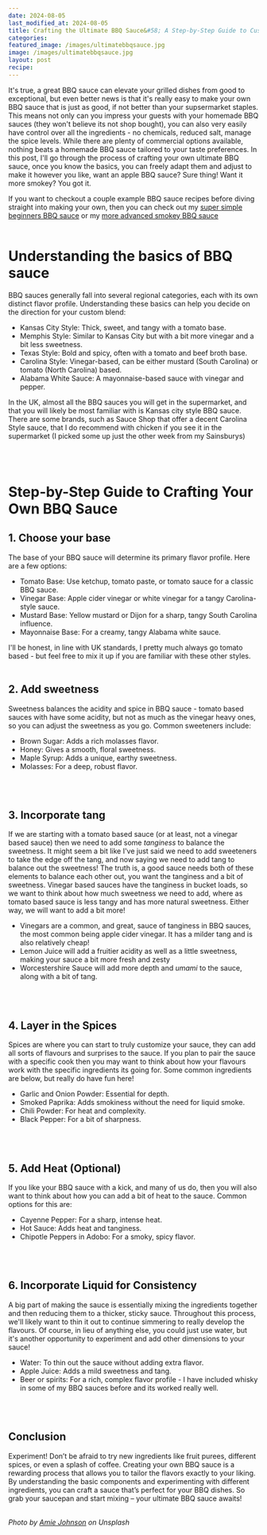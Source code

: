 ```yaml
---
date: 2024-08-05
last_modified_at: 2024-08-05
title: Crafting the Ultimate BBQ Sauce&#58; A Step-by-Step Guide to Custom Blends!
categories:
featured_image: /images/ultimatebbqsauce.jpg
image: /images/ultimatebbqsauce.jpg
layout: post
recipe:
---
```


It's true, a great BBQ sauce can elevate your grilled dishes from good to exceptional, but even better news is that it's really easy to make your own BBQ sauce that is just as good, if not better than your supsermarket staples. This means not only can you impress your guests with your homemade BBQ sauces (they won't believe its not shop bought), you can also very easily have control over all the ingredients - no chemicals, reduced salt, manage the spice levels. While there are plenty of commercial options available, nothing beats a homemade BBQ sauce tailored to your taste preferences. In this post, I'll go through the process of crafting your own ultimate BBQ sauce, once you know the basics, you can freely adapt them and adjust to make it however you like, want an apple BBQ sauce? Sure thing! Want it more smokey? You got it.

If you want to checkout a couple example BBQ sauce recipes before diving straight into making your own, then you can check out my <a href="https://www.robbishfood.com/recipes/howto/2015/06/24/simple-bbq-sauce/" target="_blank">super simple beginners BBQ sauce</a> or my <a href="https://www.robbishfood.com/recipes/howto/2021/08/14/homemade-tomato-ketchup/" target="_blank">more advanced smokey BBQ sauce</a>
<br/><br/>

# Understanding the basics of BBQ sauce
BBQ sauces generally fall into several regional categories, each with its own distinct flavor profile. Understanding these basics can help you decide on the direction for your custom blend:
- Kansas City Style: Thick, sweet, and tangy with a tomato base.
- Memphis Style: Similar to Kansas City but with a bit more vinegar and a bit less sweetness.
- Texas Style: Bold and spicy, often with a tomato and beef broth base.
- Carolina Style: Vinegar-based, can be either mustard (South Carolina) or tomato (North Carolina) based.
- Alabama White Sauce: A mayonnaise-based sauce with vinegar and pepper.

In the UK, almost all the BBQ sauces you will get in the supermarket, and that you will likely be most familiar with is Kansas city style BBQ sauce. There are some brands, such as Sauce Shop that offer a decent Carolina Style sauce, that I do recommend with chicken if you see it in the supermarket (I picked some up just the other week from my Sainsburys)

<br/>
<br/>

# Step-by-Step Guide to Crafting Your Own BBQ Sauce

## 1. Choose your base
The base of your BBQ sauce will determine its primary flavor profile. Here are a few options:

- Tomato Base: Use ketchup, tomato paste, or tomato sauce for a classic BBQ sauce.
- Vinegar Base: Apple cider vinegar or white vinegar for a tangy Carolina-style sauce.
- Mustard Base: Yellow mustard or Dijon for a sharp, tangy South Carolina influence.
- Mayonnaise Base: For a creamy, tangy Alabama white sauce.

I'll be honest, in line with UK standards, I pretty much always go tomato based - but feel free to mix it up if you are familiar with these other styles.
<br/>
<br/>

## 2. Add sweetness
Sweetness balances the acidity and spice in BBQ sauce - tomato based sauces with have some acidity, but not as much as the vinegar heavy ones, so you can adjust the sweetness as you go. Common sweeteners include:

- Brown Sugar: Adds a rich molasses flavor.
- Honey: Gives a smooth, floral sweetness.
- Maple Syrup: Adds a unique, earthy sweetness.
- Molasses: For a deep, robust flavor.
<br/>
<br/>

## 3. Incorporate tang
If we are starting with a tomato based sauce (or at least, not a vinegar based sauce) then we need to add some _tanginess_ to balance the sweetness. It might seem a bit like I've just said we need to add sweeteners to take the edge off the tang, and now saying we need to add tang to balance out the sweetness! The truth is, a good sauce needs both of these elements to balance each other out, you want the tanginess and a bit of sweetness. Vinegar based sauces have the tanginess in bucket loads, so we want to think about how much sweetness we need to add, where as tomato based sauce is less tangy and has more natural sweetness. Either way, we will want to add a bit more!

- Vinegars are a common, and great, sauce of tanginess in BBQ sauces, the most common being apple cider vinegar. It has a milder tang and is also relatively cheap!
- Lemon Juice will add a fruitier acidity as well as a little sweetness, making your sauce a bit more fresh and zesty
- Worcestershire Sauce will add more depth and _umami_ to the sauce, along with a bit of tang.
<br/>
<br/>

## 4. Layer in the Spices
Spices are where you can start to truly customize your sauce, they can add all sorts of flavours and surprises to the sauce. If you plan to pair the sauce with a specific cook then you may want to think about how your flavours work with the specific ingredients its going for. Some common ingredients are below, but really do have fun here!

- Garlic and Onion Powder: Essential for depth.
- Smoked Paprika: Adds smokiness without the need for liquid smoke.
- Chili Powder: For heat and complexity.
- Black Pepper: For a bit of sharpness.
<br/>
<br/>

## 5. Add Heat (Optional)
If you like your BBQ sauce with a kick, and many of us do, then you will also want to think about how you can add a bit of heat to the sauce. Common options for this are:

- Cayenne Pepper: For a sharp, intense heat.
- Hot Sauce: Adds heat and tanginess.
- Chipotle Peppers in Adobo: For a smoky, spicy flavor.
<br/>
<br/>

## 6. Incorporate Liquid for Consistency
A big part of making the sauce is essentially mixing the ingredients together and then reducing them to a thicker, sticky sauce. Throughout this process, we'll likely want to thin it out to continue simmering to really develop the flavours. Of course, in lieu of anything else, you could just use water, but it's another opportunity to experiment and add other dimensions to your sauce!

- Water: To thin out the sauce without adding extra flavor.
- Apple Juice: Adds a mild sweetness and tang.
- Beer or spirits: For a rich, complex flavor profile - I have included whisky in some of my BBQ sauces before and its worked really well.

<br/>
<br/>

## Conclusion
Experiment! Don’t be afraid to try new ingredients like fruit purees, different spices, or even a splash of coffee. Creating your own BBQ sauce is a rewarding process that allows you to tailor the flavors exactly to your liking. By understanding the basic components and experimenting with different ingredients, you can craft a sauce that’s perfect for your BBQ dishes. So grab your saucepan and start mixing – your ultimate BBQ sauce awaits!
<br>
<br>

<i>
Photo by <a href="https://unsplash.com/@emergeartistry?utm_content=creditCopyText&utm_medium=referral&utm_source=unsplash" target="_blank">Amie Johnson</a> on Unsplash
</i>

